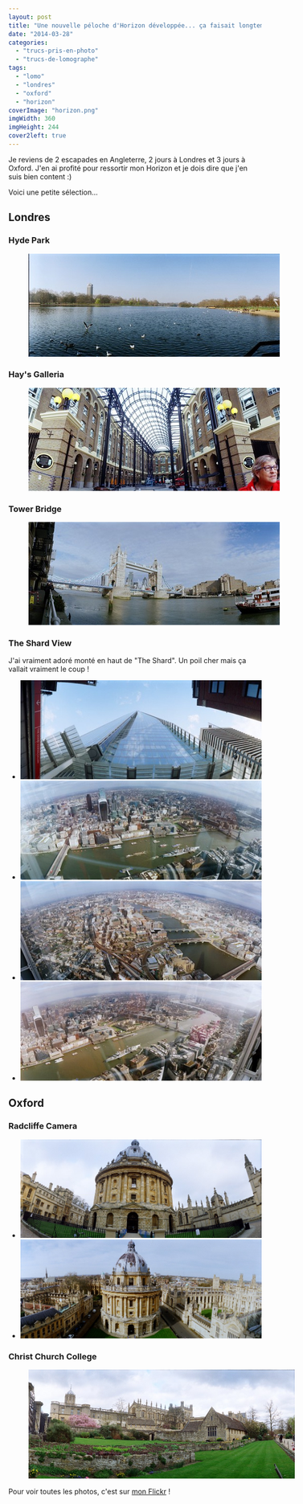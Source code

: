 ```yaml
---
layout: post
title: "Une nouvelle péloche d'Horizon développée... ça faisait longtemps !"
date: "2014-03-28"
categories:
  - "trucs-pris-en-photo"
  - "trucs-de-lomographe"
tags: 
  - "lomo"
  - "londres"
  - "oxford"
  - "horizon"
coverImage: "horizon.png"
imgWidth: 360
imgHeight: 244
cover2left: true
---
```


Je reviens de 2 escapades en Angleterre, 2 jours à Londres et 3 jours à Oxford. J'en ai profité pour ressortir mon Horizon et je dois dire que j'en suis bien content :)

Voici une petite sélection...

## Londres

### Hyde Park

<figure style="width:530px">
  <a href="https://www.flickr.com/photos/zemoko/13385752065" target="_blank" title="Hyde Park (Flickr, nouvelle fenêtre)"><img src="/images/2014/04/13385752065_df66b1f867.jpg" alt="Hyde Park"></a>
</figure>

### Hay's Galleria

<figure style="width:530px">
  <a href="https://www.flickr.com/photos/zemoko/13385741735" target="_blank" title="Hay's Galleria (Flickr, nouvelle fenêtre)"><img src="/images/2014/04/13385741735_f20c8e7083.jpg" alt="Hay's Galleria"></a>
</figure>

### Tower Bridge

<figure style="width:530px">
  <a href="https://www.flickr.com/photos/zemoko/13385733675" target="_blank" title="Tower Bridge (Flickr, nouvelle fenêtre)"><img src="/images/2014/04/13385733675_810aa9989d.jpg" alt="Tower Bridge"></a>
</figure>

### The Shard View

J'ai vraiment adoré monté en haut de "The Shard". Un poil cher mais ça vallait vraiment le coup !

<div id="theshard-slider" class="splide">
<div class="splide__track">
<ul class="splide__list">
<li class="splide__slide"><a href="https://www.flickr.com/photos/zemoko/13386074994" target="_blank" title="The Shard (Flickr, nouvelle fenêtre)"><img src="/images/2014/04/13386074994_72c389935f.jpg" alt="The Shard"></a></li>
<li class="splide__slide"><a href="https://www.flickr.com/photos/zemoko/13385841493" target="_blank" title="View from The Shard (Flickr, nouvelle fenêtre)"><img src="/images/2014/04/13385841493_e406ac8ce8.jpg" alt="View from The Shard"></a></li>
<li class="splide__slide"><a href="https://www.flickr.com/photos/zemoko/13385709185" target="_blank" title="View from The Shard (Flickr, nouvelle fenêtre)"><img src="/images/2014/04/13385709185_d86e39a4d2.jpg" alt="View from The Shard"></a></li>
<li class="splide__slide"><a href="https://www.flickr.com/photos/zemoko/13386052974" target="_blank" title="View from The Shard (Flickr, nouvelle fenêtre)"><img src="/images/2014/04/13386052974_baa3afbf95.jpg" alt="View from The Shard"></a></li>
</ul>
</div>
</div>

## Oxford

### Radcliffe Camera

<div id="oxford-slider" class="splide">
<div class="splide__track">
<ul class="splide__list">
<li class="splide__slide"><a href="https://www.flickr.com/photos/zemoko/13385833033" target="_blank" title="Du bas : Radcliffe Camera (Flickr, nouvelle fenêtre)"><img src="/images/2014/03/13385833033_9c803a1060_b.jpg" alt="Du bas : Radcliffe Camera"></a></li>
<li class="splide__slide"><a href="https://www.flickr.com/photos/zemoko/13385820753" target="_blank" title="Du haut (de St Mary) (Flickr, nouvelle fenêtre)"><img src="/images/2014/03/13385820753_56e7153e8f_b.jpg" alt="Du haut (de St Mary)"></a></li>
</ul>
</div>
</div>

### Christ Church College

<figure style="width:530px">
  <a href="https://www.flickr.com/photos/zemoko/13385830403" target="_blank" title="Christ Church (Flickr, nouvelle fenêtre)"><img src="/images/2014/03/13385830403_d41a5e5a50_b.jpg" alt="Christ Church"></a>
</figure>

Pour voir toutes les photos, c'est sur [mon Flickr](http://www.flickr.com/photos/zemoko/with/13386052974) !

